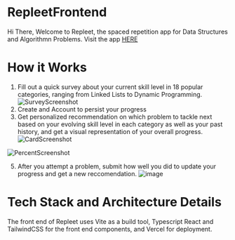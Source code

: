# RepleetFrontend

Hi There, Welcome to Repleet, the spaced repetition app for Data Structures and Algorithmn Problems. Visit the app [HERE](https://vercel.com/gonzaloallenperez444s-projects/repleet-frontend)

# How it Works
1) Fill out a quick survey about your current skill level in 18 popular categories, ranging from Linked Lists to Dynamic Programming.
  ![SurveyScreenshot](https://github.com/user-attachments/assets/512b1ca5-5840-4b72-bc9c-0f87418c2447)
2) Create and Account to persist your progress
3) Get personalized recommendation on which problem to tackle next based on your evolving skill level in each category as well as your past history, and get a visual representation of your overall progress.
  ![CardScreenshot](https://github.com/user-attachments/assets/24217f2c-7b90-4dd8-b79e-3ca500372958)


  ![PercentScreenshot](https://github.com/user-attachments/assets/7a7d949d-293b-4fed-9e15-28c82606aa44)

5) After you attempt a problem, submit how well you did to update your progress and get a new reccomendation.
  ![image](https://github.com/user-attachments/assets/4acecee4-4706-40f7-bdc8-2fdd1c0b1b17)




# Tech Stack and Architecture Details
The front end of Repleet uses Vite as a build tool, Typescript React and TailwindCSS for the front end components, and Vercel for deployment.
